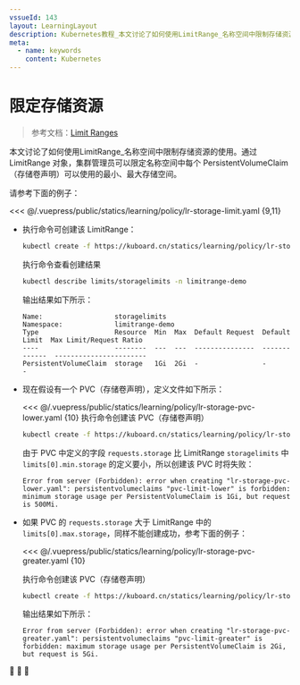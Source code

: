 ```yaml
---
vssueId: 143
layout: LearningLayout
description: Kubernetes教程_本文讨论了如何使用LimitRange_名称空间中限制存储资源的使用_通过LimitRange对象_集群管理员可以限定名称空间中每个PersistentVolumeClaim存储卷声明可以使用的最小最大存储空间
meta:
  - name: keywords
    content: Kubernetes
---
```


# 限定存储资源


<AdSenseTitle>

> 参考文档：[Limit Ranges](https://kubernetes.io/docs/concepts/policy/limit-range/)

本文讨论了如何使用LimitRange_名称空间中限制存储资源的使用。通过 LimitRange 对象，集群管理员可以限定名称空间中每个 PersistentVolumeClaim（存储卷声明）可以使用的最小、最大存储空间。

</AdSenseTitle>

请参考下面的例子：

<<< @/.vuepress/public/statics/learning/policy/lr-storage-limit.yaml {9,11}

* 执行命令可创建该 LimitRange：

  ``` sh
  kubectl create -f https://kuboard.cn/statics/learning/policy/lr-storage-limit.yaml -n limitrange-demo
  ```
  执行命令查看创建结果
  ``` sh
  kubectl describe limits/storagelimits -n limitrange-demo
  ```
  输出结果如下所示：
  ```
  Name:                  storagelimits
  Namespace:             limitrange-demo
  Type                   Resource  Min  Max  Default Request  Default Limit  Max Limit/Request Ratio
  ----                   --------  ---  ---  ---------------  -------------  -----------------------
  PersistentVolumeClaim  storage   1Gi  2Gi  -                -              -
  ```
* 现在假设有一个 PVC（存储卷声明），定义文件如下所示：
  
  <<< @/.vuepress/public/statics/learning/policy/lr-storage-pvc-lower.yaml {10}
  执行命令创建该 PVC（存储卷声明）
  ``` sh
  kubectl create -f https://kuboard.cn/statics/learning/policy/lr-storage-pvc-lower.yaml -n limitrange-demo
  ```
  由于 PVC 中定义的字段 `requests.storage` 比 LimitRange `storagelimits` 中 `limits[0].min.storage` 的定义要小，所以创建该 PVC 时将失败：
  ```
  Error from server (Forbidden): error when creating "lr-storage-pvc-lower.yaml": persistentvolumeclaims "pvc-limit-lower" is forbidden: minimum storage usage per PersistentVolumeClaim is 1Gi, but request is 500Mi.
  ```
* 如果 PVC 的 `requests.storage` 大于 LimitRange 中的 `limits[0].max.storage`，同样不能创建成功，参考下面的例子：
  
  <<< @/.vuepress/public/statics/learning/policy/lr-storage-pvc-greater.yaml {10}

  执行命令创建该 PVC（存储卷声明）
  ``` sh
  kubectl create -f https://kuboard.cn/statics/learning/policy/lr-storage-pvc-greater.yaml
  ```
  输出结果如下所示：
  ```
  Error from server (Forbidden): error when creating "lr-storage-pvc-greater.yaml": persistentvolumeclaims "pvc-limit-greater" is forbidden: maximum storage usage per PersistentVolumeClaim is 2Gi, but request is 5Gi.
  ```

:tada: :tada: :tada:
